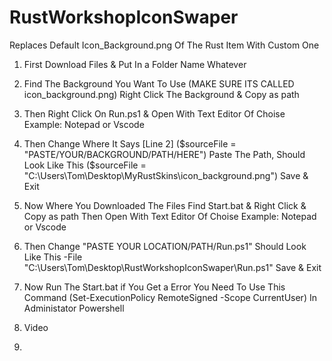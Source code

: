 # RustWorkshopIconSwaper
Replaces Default Icon_Background.png Of The Rust Item With Custom One

1. First Download Files & Put In a Folder Name Whatever 
2. Find The Background You Want To Use (MAKE SURE ITS CALLED icon_background.png) Right Click The Background & Copy as path
3. Then Right Click On Run.ps1 & Open With Text Editor Of Choise Example: Notepad or Vscode
4. Then Change Where It Says [Line 2] ($sourceFile = "PASTE/YOUR/BACKGROUND/PATH/HERE") Paste The Path, Should Look Like This ($sourceFile = "C:\Users\Tom\Desktop\MyRustSkins\icon_background.png") Save & Exit
5. Now Where You Downloaded The Files Find Start.bat & Right Click & Copy as path Then Open With Text Editor Of Choise Example: Notepad or Vscode
6. Then Change "PASTE YOUR LOCATION/PATH/Run.ps1" Should Look Like This -File "C:\Users\Tom\Desktop\RustWorkshopIconSwaper\Run.ps1" Save & Exit
7. Now Run The Start.bat if You Get a Error You Need To Use This Command (Set-ExecutionPolicy RemoteSigned -Scope CurrentUser) In Administator Powershell

8. Video
9. 
